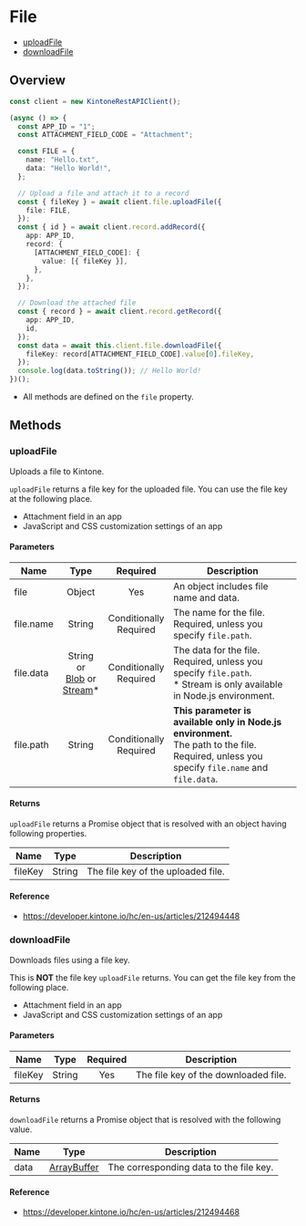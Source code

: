 # File

- [uploadFile](#uploadFile)
- [downloadFile](#downloadFile)

## Overview

```ts
const client = new KintoneRestAPIClient();

(async () => {
  const APP_ID = "1";
  const ATTACHMENT_FIELD_CODE = "Attachment";

  const FILE = {
    name: "Hello.txt",
    data: "Hello World!",
  };

  // Upload a file and attach it to a record
  const { fileKey } = await client.file.uploadFile({
    file: FILE,
  });
  const { id } = await client.record.addRecord({
    app: APP_ID,
    record: {
      [ATTACHMENT_FIELD_CODE]: {
        value: [{ fileKey }],
      },
    },
  });

  // Download the attached file
  const { record } = await client.record.getRecord({
    app: APP_ID,
    id,
  });
  const data = await this.client.file.downloadFile({
    fileKey: record[ATTACHMENT_FIELD_CODE].value[0].fileKey,
  });
  console.log(data.toString()); // Hello World!
})();
```

- All methods are defined on the `file` property.

## Methods

### uploadFile

Uploads a file to Kintone.

`uploadFile` returns a file key for the uploaded file.
You can use the file key at the following place.

- Attachment field in an app
- JavaScript and CSS customization settings of an app

#### Parameters

| Name      |                                                                 Type                                                                 |          Required           | Description                                                                                                                                         |
| --------- | :----------------------------------------------------------------------------------------------------------------------------------: | :-------------------------: | --------------------------------------------------------------------------------------------------------------------------------------------------- |
| file      |                                                                Object                                                                |             Yes             | An object includes file name and data.                                                                                                              |
| file.name |                                                                String                                                                | Conditionally<br />Required | The name for the file. Required, unless you specify `file.path`.                                                                                    |
| file.data | String or<br />[Blob](https://developer.mozilla.org/en-US/docs/Web/API/Blob) or<br /> [Stream](https://nodejs.org/api/stream.html)\* | Conditionally<br />Required | The data for the file. Required, unless you specify `file.path`.<br>\* Stream is only available in Node.js environment.                             |
| file.path |                                                                String                                                                | Conditionally<br />Required | **This parameter is available only in Node.js environment.** <br /> The path to the file. Required, unless you specify `file.name` and `file.data`. |

#### Returns

`uploadFile` returns a Promise object that is resolved with an object having following properties.

| Name    |  Type  | Description                        |
| ------- | :----: | ---------------------------------- |
| fileKey | String | The file key of the uploaded file. |

#### Reference

- https://developer.kintone.io/hc/en-us/articles/212494448

### downloadFile

Downloads files using a file key.

This is **NOT** the file key `uploadFile` returns.
You can get the file key from the following place.

- Attachment field in an app
- JavaScript and CSS customization settings of an app

#### Parameters

| Name    |  Type  | Required | Description                          |
| ------- | :----: | :------: | ------------------------------------ |
| fileKey | String |   Yes    | The file key of the downloaded file. |

#### Returns

`downloadFile` returns a Promise object that is resolved with the following value.

| Name |                                                    Type                                                     | Description                             |
| ---- | :---------------------------------------------------------------------------------------------------------: | --------------------------------------- |
| data | [ArrayBuffer](https://developer.mozilla.org/en-US/docs/Web/JavaScript/Reference/Global_Objects/ArrayBuffer) | The corresponding data to the file key. |

#### Reference

- https://developer.kintone.io/hc/en-us/articles/212494468
